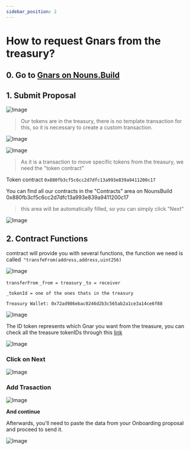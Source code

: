```yaml
---
sidebar_position: 2
---
```


# How to request Gnars from the treasury?
## 0. Go to  [Gnars on Nouns.Build](https://nouns.build/dao/base/0x880fb3cf5c6cc2d7dfc13a993e839a9411200c17/5281?tab=activity)

## 1. Submit Proposal
 ![Image](https://ipfs.skatehive.app/ipfs/QmUtQFsaVsBCJET966RCyr6UJAhsRLpAoykuitLn2JuVAG?pinataGatewayToken=nxHSFa1jQsiF7IHeXWH-gXCY3LDLlZ7Run3aZXZc8DRCfQz4J4a94z9DmVftXyFE) 
 > Our tokens are in the treasury, there is no template transaction for this, so it is necessary to create a custom transaction.

 ![Image](https://ipfs.skatehive.app/ipfs/QmYcpohK6GQcTs57QK9536xCW2Hf1ZE2TGkT8tiohtdeY7?pinataGatewayToken=nxHSFa1jQsiF7IHeXWH-gXCY3LDLlZ7Run3aZXZc8DRCfQz4J4a94z9DmVftXyFE) 





 ![Image](https://ipfs.skatehive.app/ipfs/QmNgMuhhMtFMZzDtMvGUMYxmjjgGxznx8kgu9PhEwNmnr3?pinataGatewayToken=nxHSFa1jQsiF7IHeXWH-gXCY3LDLlZ7Run3aZXZc8DRCfQz4J4a94z9DmVftXyFE) 


> As it is a transaction to move specific tokens from the treasury, we need the "token contract"

Token contract `0x880fb3cf5c6cc2d7dfc13a993e839a9411200c17`

You can find all our contracts in the "Contracts" area on NounsBuild
0x880fb3cf5c6cc2d7dfc13a993e839a9411200c17

> this area will be automatically filled, so you can simply click "Next"





 ![Image](https://ipfs.skatehive.app/ipfs/QmUjZtFgk5Li44EgWWJpR33XAhCP5EFaNnyLHY2ZkMKp2N?pinataGatewayToken=nxHSFa1jQsiF7IHeXWH-gXCY3LDLlZ7Run3aZXZc8DRCfQz4J4a94z9DmVftXyFE) 


## 2. Contract Functions 

comtract will provide you with several functions, the function we need is called` "transfeFrom(address,address,uint256)`



 ![Image](https://ipfs.skatehive.app/ipfs/QmYWmsMZZY9yBPekgUz9zstaHU6BYz8fNw7ENQJRQrLm7z?pinataGatewayToken=nxHSFa1jQsiF7IHeXWH-gXCY3LDLlZ7Run3aZXZc8DRCfQz4J4a94z9DmVftXyFE)


`transferFrom`
`_from = treasury`
`_to = receiver`
```
_tokenId = one of the ones thats in the treasury
```

```Treasury Wallet: 0x72ad986ebac0246d2b3c565ab2a1ce3a14ce6f88```

 ![Image](https://ipfs.skatehive.app/ipfs/QmX6DaG9z1n5Kej7hHSvhJXT3x2V5iiJwa5zdrD7KkLCCU?pinataGatewayToken=nxHSFa1jQsiF7IHeXWH-gXCY3LDLlZ7Run3aZXZc8DRCfQz4J4a94z9DmVftXyFE) 


The ID token represents which Gnar you want from the treasure, you can check all the treasure tokenIDs through this [link](https://basescan.org/token/0x880fb3cf5c6cc2d7dfc13a993e839a9411200c17?a=0x72ad986ebac0246d2b3c565ab2a1ce3a14ce6f88#inventory)





 ![Image](https://ipfs.skatehive.app/ipfs/QmcrbonJSbDneFJs3wSpQKJRSAUbaNYUFQ4aWZhexfTYXV?pinataGatewayToken=nxHSFa1jQsiF7IHeXWH-gXCY3LDLlZ7Run3aZXZc8DRCfQz4J4a94z9DmVftXyFE) 

### Click on Next



 ![Image](https://ipfs.skatehive.app/ipfs/QmXG9Kr8Bedtza7K7hxasHCxdefJEwvpQUhFVoBmTdbsd9?pinataGatewayToken=nxHSFa1jQsiF7IHeXWH-gXCY3LDLlZ7Run3aZXZc8DRCfQz4J4a94z9DmVftXyFE) 


### Add Trasaction

 ![Image](https://ipfs.skatehive.app/ipfs/QmcGK1yhcVhHb2j7xUvTUQohPq58JXhWtXc8gp2HP5obta?pinataGatewayToken=nxHSFa1jQsiF7IHeXWH-gXCY3LDLlZ7Run3aZXZc8DRCfQz4J4a94z9DmVftXyFE) 

 
**And continue** 
 
Afterwards, you'll need to paste the data from your Onboarding proposal and proceed to send it.


 ![Image](https://ipfs.skatehive.app/ipfs/QmXMVqeR7F1eeWKaLhQZdjR7MznZuSxGsDHcTNnGBgfC2V?pinataGatewayToken=nxHSFa1jQsiF7IHeXWH-gXCY3LDLlZ7Run3aZXZc8DRCfQz4J4a94z9DmVftXyFE) 


